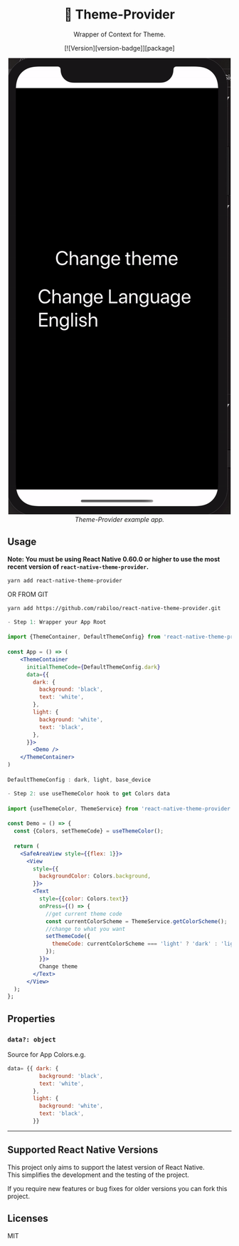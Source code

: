 <h1 align="center">
  🚩 Theme-Provider
</h1>

<div align="center">

Wrapper of Context for Theme.

[![Version][version-badge]][package]

</div>

<p align="center" >
  <kbd>
    <img src="docs/assets/theme_demo.gif" title="Scroll Demo" float="center">
  </kbd>
  <br>
  <em>Theme-Provider example app.</em>
</p>

## Usage

**Note: You must be using React Native 0.60.0 or higher to use the most recent version of `react-native-theme-provider`.**

```bash
yarn add react-native-theme-provider
```
OR FROM GIT
```bash
yarn add https://github.com/rabiloo/react-native-theme-provider.git
```

```jsx
- Step 1: Wrapper your App Root 

import {ThemeContainer, DefaultThemeConfig} from 'react-native-theme-provider';

const App = () => (
    <ThemeContainer
      initialThemeCode={DefaultThemeConfig.dark}
      data={{
        dark: {
          background: 'black',
          text: 'white',
        },
        light: {
          background: 'white',
          text: 'black',
        },
      }}>
        <Demo />
    </ThemeContainer>
)

DefaultThemeConfig : dark, light, base_device
```
```jsx
- Step 2: use useThemeColor hook to get Colors data

import {useThemeColor, ThemeService} from 'react-native-theme-provider';

const Demo = () => {
  const {Colors, setThemeCode} = useThemeColor();

  return (
    <SafeAreaView style={{flex: 1}}>
      <View
        style={{
          backgroundColor: Colors.background,
        }}>
        <Text
          style={{color: Colors.text}}
          onPress={() => {
            //get current theme code
            const currentColorScheme = ThemeService.getColorScheme();
            //change to what you want
            setThemeCode({
              themeCode: currentColorScheme === 'light' ? 'dark' : 'light',
            });
          }}>
          Change theme
        </Text>
      </View>
  );
};

```
## Properties

### `data?: object`

Source for App Colors.e.g. 
```js
data= {{ dark: {
          background: 'black',
          text: 'white',
        },
        light: {
          background: 'white',
          text: 'black',
        }}
```    
---

## Supported React Native Versions

This project only aims to support the latest version of React Native.\
This simplifies the development and the testing of the project.

If you require new features or bug fixes for older versions you can fork this project.


## Licenses
MIT